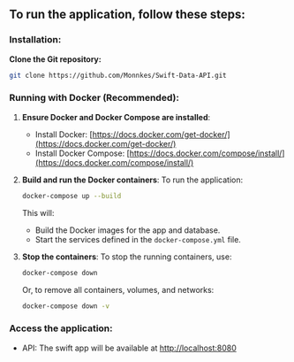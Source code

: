 ## To run the application, follow these steps:

### Installation:

**Clone the Git repository:**

```bash
git clone https://github.com/Monnkes/Swift-Data-API.git
```

### Running with Docker (Recommended):

1. **Ensure Docker and Docker Compose are installed**:
    - Install Docker: [https://docs.docker.com/get-docker/](https://docs.docker.com/get-docker/)
    - Install Docker Compose: [https://docs.docker.com/compose/install/](https://docs.docker.com/compose/install/)


2. **Build and run the Docker containers**:
   To run the application:
   ```bash
   docker-compose up --build
   ```

   This will:
    - Build the Docker images for the app and database.
    - Start the services defined in the `docker-compose.yml` file.

3. **Stop the containers**:
   To stop the running containers, use:
   ```bash
   docker-compose down
   ```
   Or, to remove all containers, volumes, and networks:
   ```bash
   docker-compose down -v
   ```

### Access the application:

- API: The swift app will be available at [http://localhost:8080](http://localhost:8080)
